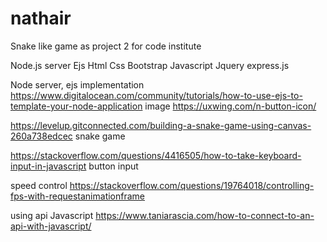 # nathair
Snake like game as project 2 for code institute


Node.js server
Ejs
Html
Css
Bootstrap
Javascript
Jquery
express.js


Node server, ejs implementation https://www.digitalocean.com/community/tutorials/how-to-use-ejs-to-template-your-node-application
image https://uxwing.com/n-button-icon/

https://levelup.gitconnected.com/building-a-snake-game-using-canvas-260a738edcec snake game

https://stackoverflow.com/questions/4416505/how-to-take-keyboard-input-in-javascript button input

speed control https://stackoverflow.com/questions/19764018/controlling-fps-with-requestanimationframe

using api Javascript https://www.taniarascia.com/how-to-connect-to-an-api-with-javascript/
